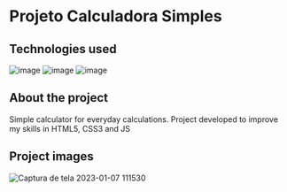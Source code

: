 # Projeto Calculadora Simples

## Technologies used

![image](https://img.shields.io/badge/HTML5-E34F26?style=for-the-badge&logo=html5&logoColor=white)
![image](https://img.shields.io/badge/CSS3-1572B6?style=for-the-badge&logo=css3&logoColor=white)
![image](https://img.shields.io/badge/JavaScript-323330?style=for-the-badge&logo=javascript&logoColor=F7DF1E)

## About the project
<p>Simple calculator for everyday calculations.
Project developed to improve my skills in HTML5, CSS3 and JS
</p>

## Project images

![Captura de tela 2023-01-07 111530](https://user-images.githubusercontent.com/48557157/211155031-c0a7ec7b-dbc7-4c47-953b-425c7de4e624.png)

